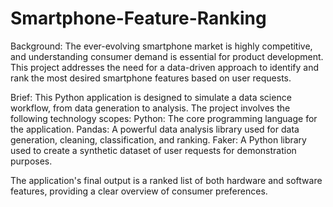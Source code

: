 # Smartphone-Feature-Ranking
Background: The ever-evolving smartphone market is highly competitive, and understanding consumer demand is essential for product development. This project addresses the need for a data-driven approach to identify and rank the most desired smartphone features based on user requests.

Brief: This Python application is designed to simulate a data science workflow, from data generation to analysis. The project involves the following technology scopes:
Python: The core programming language for the application.
Pandas: A powerful data analysis library used for data generation, cleaning, classification, and ranking.
Faker: A Python library used to create a synthetic dataset of user requests for demonstration purposes.

The application's final output is a ranked list of both hardware and software features, providing a clear overview of consumer preferences.
